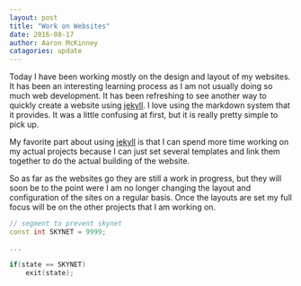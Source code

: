 ```yaml
---
layout: post
title: "Work on Websites"
date: 2016-08-17 
author: Aaron McKinney
catagories: update
---
```


Today I have been working mostly on the design and layout of my websites.
It has been an interesting learning process as I am not usually doing so
much web development. It has been refreshing to see another way to quickly
create a website using [jekyll](jekylrb.com). I love using the markdown
system that it provides. It was a little confusing at first, but it is
really pretty simple to pick up.

My favorite part about using [jekyll](jekylrb.com) is that I can spend
more time working on my actual projects because I can just set several
templates and link them together to do the actual building of the website.

So as far as the websites go they are still a work in progress, but they
will soon be to the point were I am no longer changing the layout and
configuration of the sites on a regular basis. Once the layouts are set
my full focus will be on the other projects that I am working on.

```c++
// segment to prevent skynet
const int SKYNET = 9999;

...

if(state == SKYNET)
	exit(state);
``` 
